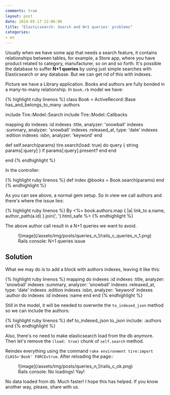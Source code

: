 ```yaml
---
comments: true
layout: post
date: 2014-05-17 22:06:00
title: "Elasticsearch: Search and N+1 queries' problems"
categories:
- en
---
```

Usually when we have some app that needs a search feature, it contains relationships between tables, for example, a Store app, where you have product related to category, manufacturer, so on and so forth. It's possible the database to suffer **N+1 queries** by using just simple searches with Elasticsearch or any database. But we can get rid of this with indexes.

Picture we have a Library application. Books and authors are fully bonded in a many-to-many relationship. In `book.rb` model we have:

{% highlight ruby linenos %}
class Book < ActiveRecord::Base
  has_and_belongs_to_many :authors

  include Tire::Model::Search
  include Tire::Model::Callbacks

  mapping do
    indexes :id
    indexes :title, analyzer: 'snowball'
    indexes :summary, analyzer: 'snowball'
    indexes :released_at, type: 'date'
    indexes :edition
    indexes :isbn, analyzer: 'keyword'
  end

  def self.search(params)
    tire.search(load: true) do
      query { string params[:query] } if params[:query].present?
    end
  end
  
end
{% endhighlight %}

In the controller:

{% highlight ruby linenos %}
def index
  @books = Book.search(params)
end
{% endhighlight %}

As you can see above, a normal gem setup. So in view we call authors and there's where the issue lies:

{% highlight ruby linenos %}
By <%= book.authors.map { |a| link_to a.name, author_path(a.id) }.join(', ').html_safe %>
{% endhighlight %}

The above author call result in a N+1 queries we want to avoid.

<figure>
![image](/assets/img/posts/queries_n_1/rails_c_queries_n_1.png)
<figcaption>Rails console: N+1 queries issue</figcaption>
</figure>

## Solution

What we may do is to add a block with authors indexes, leaving it like this:

{% highlight ruby linenos %}
mapping do
    indexes :id
    indexes :title, analyzer: 'snowball'
    indexes :summary, analyzer: 'snowball'
    indexes :released_at, type: 'date'
    indexes :edition
    indexes :isbn, analyzer: 'keyword'
    indexes :author do
      indexes :id
      indexes :name
    end
  end
{% endhighlight %}

Still in the model, it will be needed to overwrite the `to_indexed_json` method so we can include the authors:

{% highlight ruby linenos %}
def to_indexed_json
  to_json include: :authors
end
{% endhighlight %}

Also, there's no need to make elasticsearch load from the db anymore. Then let's remove the `(load: true)` chunk of `self.search` method.

Reindex everything using the command `rake environment tire:import CLASS='Book' FORCE=true`. After reloading the page::

<figure>
![image](/assets/img/posts/queries_n_1/rails_c_ok.png)
<figcaption>Rails console: No loadings! Yay!</figcaption>
</figure>

No data loaded from db. Much faster! I hope this has helped.
If you know another way, please, share with us.